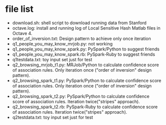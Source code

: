 # file list

- download.sh: shell script to download running data from Stanford
- octave.log:  install and running log of Local Sensitive Hash Matlab files in Octave 4.
- order_of_inversion.txt: Design pattern to achieve only once iteration
- q1_people_you_may_know_mrjob.py: not working
- q1_people_you_may_know_spark.py: PySpark/Python to suggest friends
- q1_people_you_may_know_spark.rb:  PySpark-Ruby to suggest friends
- q1testdata.txt: toy input set just for test
- q2_browsing_mrjob_t1.py: MRJob/Python to calculate confidence score of association rules.  Only iteration once ("order of inversion" design pattern).
- q2_browsing_spark_t1.py: PySpark/Python to calculate confidence score of association rules.  Only iteration once ("order of inversion" design pattern).
- q2_browsing_spark_t2.py: PySpark/Python to calculate confidence score of association rules.  Iteration twice("stripes" approach).
- q2_browsing_spark_t2.rb: PySpark-Ruby to calculate confidence score of association rules.  Iteration twice("stripes" approach).
- q2testdata.txt: toy input set just for test